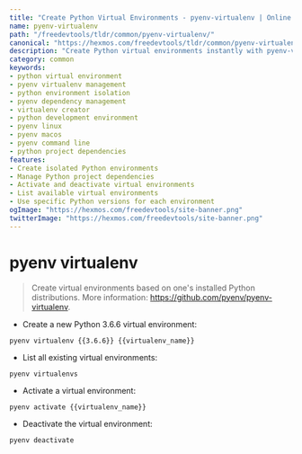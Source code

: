 ```yaml
---
title: "Create Python Virtual Environments - pyenv-virtualenv | Online Free DevTools by Hexmos"
name: pyenv-virtualenv
path: "/freedevtools/tldr/common/pyenv-virtualenv/"
canonical: "https://hexmos.com/freedevtools/tldr/common/pyenv-virtualenv/"
description: "Create Python virtual environments instantly with pyenv-virtualenv. Manage dependencies and isolate projects with ease. Free online tool, no registration required."
category: common
keywords:
- python virtual environment
- pyenv virtualenv management
- python environment isolation
- pyenv dependency management
- virtualenv creator
- python development environment
- pyenv linux
- pyenv macos
- pyenv command line
- python project dependencies
features:
- Create isolated Python environments
- Manage Python project dependencies
- Activate and deactivate virtual environments
- List available virtual environments
- Use specific Python versions for each environment
ogImage: "https://hexmos.com/freedevtools/site-banner.png"
twitterImage: "https://hexmos.com/freedevtools/site-banner.png"
---
```


# pyenv virtualenv

> Create virtual environments based on one's installed Python distributions.
> More information: <https://github.com/pyenv/pyenv-virtualenv>.

- Create a new Python 3.6.6 virtual environment:

`pyenv virtualenv {{3.6.6}} {{virtualenv_name}}`

- List all existing virtual environments:

`pyenv virtualenvs`

- Activate a virtual environment:

`pyenv activate {{virtualenv_name}}`

- Deactivate the virtual environment:

`pyenv deactivate`
